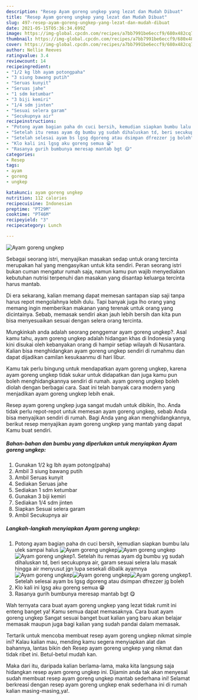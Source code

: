 ```yaml
---
description: "Resep Ayam goreng ungkep yang lezat dan Mudah Dibuat"
title: "Resep Ayam goreng ungkep yang lezat dan Mudah Dibuat"
slug: 497-resep-ayam-goreng-ungkep-yang-lezat-dan-mudah-dibuat
date: 2021-05-15T05:36:34.699Z
image: https://img-global.cpcdn.com/recipes/a7bb7991be6eccf9/680x482cq70/ayam-goreng-ungkep-foto-resep-utama.jpg
thumbnail: https://img-global.cpcdn.com/recipes/a7bb7991be6eccf9/680x482cq70/ayam-goreng-ungkep-foto-resep-utama.jpg
cover: https://img-global.cpcdn.com/recipes/a7bb7991be6eccf9/680x482cq70/ayam-goreng-ungkep-foto-resep-utama.jpg
author: Nellie Reeves
ratingvalue: 3.4
reviewcount: 14
recipeingredient:
- "1/2 kg lbh ayam potongpaha"
- "3 siung bawang putih"
- "Seruas kunyit"
- "Seruas jahe"
- "1 sdm ketumbar"
- "3 biji kemiri"
- "1/4 sdm jinten"
- "Sesuai selera garam"
- "Secukupnya air"
recipeinstructions:
- "Potong ayam bagian paha dn cuci bersih, kemudian siapkan bumbu lalu ulek sampai halus"
- "Setelah itu remas ayam dg bumbu yg sudah dihaluskan td, beri secukupnya air, garam sesuai selera lalu masak hingga air menyusut jgn lupa sesekali dibalik ayamnya"
- "Setelah selesai ayam bs lgsg dgoreng atau dsimpan dfrezzer jg boleh"
- "Klo kali ini lgsg aku goreng semua 😁"
- "Rasanya gurih bumbunya meresap mantab bgt 😋"
categories:
- Resep
tags:
- ayam
- goreng
- ungkep

katakunci: ayam goreng ungkep 
nutrition: 112 calories
recipecuisine: Indonesian
preptime: "PT29M"
cooktime: "PT46M"
recipeyield: "3"
recipecategory: Lunch

---
```



![Ayam goreng ungkep](https://img-global.cpcdn.com/recipes/a7bb7991be6eccf9/680x482cq70/ayam-goreng-ungkep-foto-resep-utama.jpg)

Sebagai seorang istri, menyajikan masakan sedap untuk orang tercinta merupakan hal yang mengasyikan untuk kita sendiri. Peran seorang istri bukan cuman mengatur rumah saja, namun kamu pun wajib menyediakan kebutuhan nutrisi terpenuhi dan masakan yang disantap keluarga tercinta harus mantab.

Di era  sekarang, kalian memang dapat memesan santapan siap saji tanpa harus repot mengolahnya lebih dulu. Tapi banyak juga lho orang yang memang ingin memberikan makanan yang terenak untuk orang yang dicintainya. Sebab, memasak sendiri akan jauh lebih bersih dan kita pun bisa menyesuaikan sesuai dengan selera orang tercinta. 



Mungkinkah anda adalah seorang penggemar ayam goreng ungkep?. Asal kamu tahu, ayam goreng ungkep adalah hidangan khas di Indonesia yang kini disukai oleh kebanyakan orang di hampir setiap wilayah di Nusantara. Kalian bisa menghidangkan ayam goreng ungkep sendiri di rumahmu dan dapat dijadikan camilan kesukaanmu di hari libur.

Kamu tak perlu bingung untuk mendapatkan ayam goreng ungkep, karena ayam goreng ungkep tidak sukar untuk didapatkan dan juga kamu pun boleh menghidangkannya sendiri di rumah. ayam goreng ungkep boleh diolah dengan berbagai cara. Saat ini telah banyak cara modern yang menjadikan ayam goreng ungkep lebih enak.

Resep ayam goreng ungkep juga sangat mudah untuk dibikin, lho. Anda tidak perlu repot-repot untuk memesan ayam goreng ungkep, sebab Anda bisa menyajikan sendiri di rumah. Bagi Anda yang akan menghidangkannya, berikut resep menyajikan ayam goreng ungkep yang mantab yang dapat Kamu buat sendiri.

<!--inarticleads1-->

##### Bahan-bahan dan bumbu yang diperlukan untuk menyiapkan Ayam goreng ungkep:

1. Gunakan 1/2 kg lbh ayam potong(paha)
1. Ambil 3 siung bawang putih
1. Ambil Seruas kunyit
1. Sediakan Seruas jahe
1. Sediakan 1 sdm ketumbar
1. Gunakan 3 biji kemiri
1. Sediakan 1/4 sdm jinten
1. Siapkan Sesuai selera garam
1. Ambil Secukupnya air




<!--inarticleads2-->

##### Langkah-langkah menyiapkan Ayam goreng ungkep:

1. Potong ayam bagian paha dn cuci bersih, kemudian siapkan bumbu lalu ulek sampai halus
<img src="https://img-global.cpcdn.com/steps/e66817e651a74e2f/160x128cq70/ayam-goreng-ungkep-langkah-memasak-1-foto.jpg" alt="Ayam goreng ungkep"><img src="https://img-global.cpcdn.com/steps/e74ccc8be1d0cad1/160x128cq70/ayam-goreng-ungkep-langkah-memasak-1-foto.jpg" alt="Ayam goreng ungkep"><img src="https://img-global.cpcdn.com/steps/67f4b34f9dddbf2d/160x128cq70/ayam-goreng-ungkep-langkah-memasak-1-foto.jpg" alt="Ayam goreng ungkep">1. Setelah itu remas ayam dg bumbu yg sudah dihaluskan td, beri secukupnya air, garam sesuai selera lalu masak hingga air menyusut jgn lupa sesekali dibalik ayamnya
<img src="https://img-global.cpcdn.com/steps/833655a46a1707ec/160x128cq70/ayam-goreng-ungkep-langkah-memasak-2-foto.jpg" alt="Ayam goreng ungkep"><img src="https://img-global.cpcdn.com/steps/de3f7510392edb98/160x128cq70/ayam-goreng-ungkep-langkah-memasak-2-foto.jpg" alt="Ayam goreng ungkep"><img src="https://img-global.cpcdn.com/steps/17056a011bb9736a/160x128cq70/ayam-goreng-ungkep-langkah-memasak-2-foto.jpg" alt="Ayam goreng ungkep">1. Setelah selesai ayam bs lgsg dgoreng atau dsimpan dfrezzer jg boleh
1. Klo kali ini lgsg aku goreng semua 😁
1. Rasanya gurih bumbunya meresap mantab bgt 😋




Wah ternyata cara buat ayam goreng ungkep yang lezat tidak rumit ini enteng banget ya! Kamu semua dapat memasaknya. Cara buat ayam goreng ungkep Sangat sesuai banget buat kalian yang baru akan belajar memasak maupun juga bagi kalian yang sudah pandai dalam memasak.

Tertarik untuk mencoba membuat resep ayam goreng ungkep nikmat simple ini? Kalau kalian mau, mending kamu segera menyiapkan alat dan bahannya, lantas bikin deh Resep ayam goreng ungkep yang nikmat dan tidak ribet ini. Betul-betul mudah kan. 

Maka dari itu, daripada kalian berlama-lama, maka kita langsung saja hidangkan resep ayam goreng ungkep ini. Dijamin anda tak akan menyesal sudah membuat resep ayam goreng ungkep mantab sederhana ini! Selamat berkreasi dengan resep ayam goreng ungkep enak sederhana ini di rumah kalian masing-masing,ya!.

